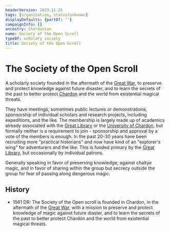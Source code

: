```yaml
---
headerVersion: 2023.11.25
tags: [organization, status/unknown]
displayDefaults: {partOf: ''}
campaignInfo: []
ancestry: Chardonian
name: Society of the Open Scroll
typeOf: scholary society
title: Society of the Open Scroll
---
```


# The Society of the Open Scroll

A scholarly society founded in the aftermath of the [Great War](<../events/1500s/great-war.md>), to preserve and protect knowledge against future disaster, and to learn the secrets of the past to better protect [Chardon](<../gazetteer/west-coast/chardonian-empire/chardon/chardon.md>) and the world from existential magical threats.

They have meetings, sometimes public lectures or demonstrations, sponsorship of individual scholars and research projects, including expeditions, and the like. The membership is largely made up of academics already associated with the [Great Library](<../gazetteer/west-coast/chardonian-empire/chardon/great-library.md>) or the [University of Chardon](<../gazetteer/west-coast/chardonian-empire/chardon/university-of-chardon.md>), but formally neither is a requirement to join - sponsorship and approval by a vote of the members is enough. In the past 20-30 years have been recruiting more "practical historians" and now have kind of an "explorer's wing" for adventurers and the like. This is funded primary by the [Great Library](<../gazetteer/west-coast/chardonian-empire/chardon/great-library.md>), but occasionally by individual patrons.

Generally speaking in favor of preserving knowledge, against chaltye magic, and in favor of sharing within the group but secrecy outside the group for fear of passing along dangerous magic.

## History

- 1561 DR: The Society of the Open scroll is founded in Chardon, in the aftermath of the [Great War](<../events/1500s/great-war.md>), with a mission to preserve and protect knowledge of magic against future diaster, and to learn the secrets of the past to better protect Chardon and the world from existential magical threats. 



